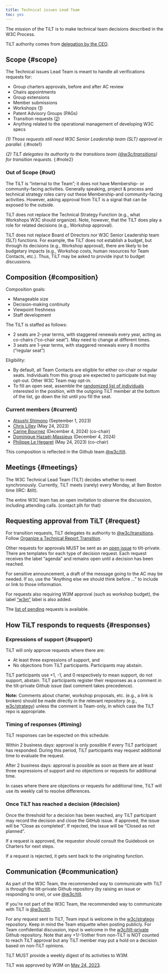 ```yaml
---
title: Technical issues Lead Team
toc: yes
---
```

The mission of the TiLT is to make technical team decisions described in the W3C Process.

TiLT authority comes from [delegation by the CEO](https://www.w3.org/policies/process/#Team).

## Scope {#scope}

The Technical issues Lead Team is meant to handle all verifications requests for:

- Group charters approvals, before and after AC review
- Chairs appointments
- Group extensions
- Member submissions
- Workshops ([1](#note1))
- Patent Advisory Groups (PAGs)
- Transition requests ([2](#note2))
- Anything related to the operational management of developing W3C specs

*(1) Those requests still need W3C Senior Leadership team (SLT) approval in parallel.*
{:#note1}

*(2) TiLT delegates its authority to the transitions team ([@w3c/transitions](https://github.com/orgs/w3c/teams/transitions)) for transition requests.*
{:#note2}

### Out of Scope {#out}

The TiLT is “internal to the Team”; it does not have Membership- or community-facing activities. Generally speaking, project &amp; process and technical strategy roles carry out these Membership-and community-facing activities. However, asking approval from TiLT is a signal that can be exposed to the outside.

TiLT does not replace the Technical Strategy Function (e.g., what Workshops W3C should organize). Note, however, that the TiLT does play a role for related decisions (e.g., Workshop approval).

TiLT does not replace Board of Directors nor W3C Senior Leadership team (SLT) functions. For example, the TiLT does not establish a budget, but through its decisions (e.g., Workshop approval), there are likely to be budgetary impacts (e.g., Workshop costs, human resources for Team Contacts, etc.). Thus, TiLT may be asked to provide input to budget discussions.

## Composition {#composition}

Composition goals:

- Manageable size
- Decision-making continuity
- Viewpoint freshness
- Staff development

The TiLT is staffed as follows:

- 2 seats are 2-year terms, with staggered renewals every year, acting as co-chairs (“co-chair seat”). May need to change at different times.
- 3 seats are 1-year terms, with staggered renewals every 8 months (“regular seat”)

Eligibility:

- By default, all Team Contacts are eligible for either co-chair or regular seats. Individuals from this group are expected to participate but may opt-out. Other W3C Team may opt-in.
- To fill an open seat, assemble the [randomized list of individuals](https://www.w3.org/2023/08/noncom-random-selection.html) interested in the position, with the outgoing TiLT member at the bottom of the list, go down the list until you fill the seat.

### Current members {#current}

- [Atsushi Shimono](https://www.w3.org/staff/#himorin) (September 1, 2023)
- [Chris Lilley](https://www.w3.org/staff/#chris) (May 24, 2023)
- [Carine Bournez](https://www.w3.org/staff/#carine) (December 4, 2024) (co-chair)
- [Dominique Hazaël-Massieux](https://www.w3.org/staff/#dom) (December 4, 2024)
- [Philippe Le Hegaret](https://www.w3.org/staff/#plehegar) (May 24, 2023) (co-chair)

This composition is reflected in the Github team [@w3c/tilt](https://github.com/orgs/w3c/teams/tilt).

## Meetings {#meetings}

The W3C Technical Lead Team (TiLT) decides whether to meet synchronously. Currently, TiLT meets (rarely) every Monday, at 9am Boston time (IRC: &tilt).

The entire W3C team has an open invitation to observe the discussion, including attending calls. (contact plh for that)

## Requesting approval from TiLT {#request}

For transition requests, TiLT delegates its authority to [@w3c/transitions](https://github.com/orgs/w3c/teams/transitions). Follow [Organize a Technical Report Transition](../../transitions/).

Other requests for approvals MUST be sent as an [open issue](https://github.com/w3c/tilt-private/issues/new/choose) to tilt-private. There are templates for each type of decision request. Each request receives the label “agenda” and remains open until a decision has been reached.

For sensitive announcement, a draft of the message going to the AC may be needed. If so, use the "Anything else we should think before ..." to include or link to those information.

For requests also requiring W3M approval (such as workshop budget), the label [“w3m”](https://github.com/w3c/tilt-private/labels/w3m) label is also added.

The [list of pending](https://github.com/w3c/tilt-private/labels/agenda) requests is available.

## How TiLT responds to requests {#responses}

### Expressions of support {#support}

TiLT will only approve requests where there are:

- At least three expressions of support, and
- No objections from TiLT participants. Participants may abstain.

TiLT participants use +1, -1, and 0 respectively to mean support, do not support, abstain. TiLT participants register their responses as a comment in the tilt-private Github issue (last comment takes precedence).

**Note:** Comments about charter, workshop proposals, etc. (e.g., a link is broken) should be made directly in the relevant repository (e.g., [w3c/strategy](https://github.com/w3c/strategy/)) unless the comment is Team-only, in which case the TiLT repo is appropriate.

### Timing of responses {#timing}

TiLT responses can be expected on this schedule:

Within 2 business days: approval is only possible if every TiLT participant has responded. During this period, TiLT participants may request additional time to evaluate the request.

After 2 business days: approval is possible as soon as there are at least three expressions of support and no objections or requests for additional time.

In cases where there are objections or requests for additional time, TiLT will use its weekly call to resolve differences.

### Once TiLT has reached a decision {#decision}

Once the threshold for a decision has been reached, any TiLT participant may record the decision and close the GitHub issue. If approved, the issue will be “Close as completed”. If rejected, the issue will be “Closed as not planned”.

If a request is approved, the requestor should consult the Guidebook on Charters for next steps.

If a request is rejected, it gets sent back to the originating function.

## Communication {#communication}

As part of the W3C Team, the recommended way to communicate with TiLT is through the tilt-private Github repository (by raising an issue or responding to one), or use [@w3c/tilt](https://github.com/orgs/w3c/teams/tilt).

If you're not part of the W3C Team, the recommended way to communicate with TiLT is [@w3c/tilt](https://github.com/orgs/w3c/teams/tilt).

For any request sent to TiLT, Team input is welcome in the [w3c/strategy](https://github.com/w3c/strategy/) repository. Keep in mind the Team etiquette when posting publicly. For Team confidential discussion, input is welcome in the [w3c/tilt-private](https://github.com/w3c/tilt-private/) Github repository. Note that any +1/-1/other from non-TiLT is NOT counted to reach TiLT approval but any TiLT member may put a hold on a decision based on non-TiLT opinions.

TiLT MUST provide a weekly digest of its activities to W3M.

TiLT was approved by W3M on [May 24, 2023](https://www.w3.org/2023/05/24-w3m-minutes.html#t04).
